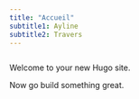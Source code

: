 ```yaml
---
title: "Accueil"
subtitle1: Ayline
subtitle2: Travers
---
```


<img src="https://mdg.imgix.net/assets/images/san-juan-mountains.jpg?auto=format&fit=clip&q=40&w=1080" alt="" class="projet-img">

<!-- ![description](https://mdg.imgix.net/assets/images/san-juan-mountains.jpg?auto=format&fit=clip&q=40&w=1080 "alt") -->

Welcome to your new Hugo site.

Now go build something great.
